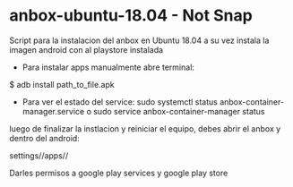 # anbox-ubuntu-18.04 - Not Snap

Script para la instalacion del anbox en Ubuntu 18.04 a su vez instala la imagen android con al playstore instalada

- Para instalar apps manualmente abre terminal:

$ adb install path_to_file.apk

- Para ver el estado del service:
sudo systemctl status anbox-container-manager.service
o
sudo service anbox-container-manager status

luego de finalizar la instlacion y reiniciar el equipo, debes abrir el anbox y dentro del android:

settings//apps//

Darles permisos a google play services y google play store
